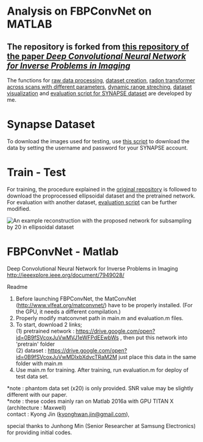 # Analysis on FBPConvNet on MATLAB
## The repository is forked from [this repository of the paper _Deep Convolutional Neural Network for Inverse Problems in Imaging_ ](https://github.com/panakino/FBPConvNet)

The functions for [raw data processing](https://github.com/kutay-ugurlu/FBPConvNet_Analysis/blob/master/create_raw_data.m), [dataset creation](https://github.com/kutay-ugurlu/FBPConvNet_Analysis/blob/master/create_dataset.m), [radon transformer across scans with different parameters](https://github.com/kutay-ugurlu/FBPConvNet_Analysis/blob/master/radon_helper.m), [dynamic range streching](https://github.com/kutay-ugurlu/FBPConvNet_Analysis/blob/master/set_dynamic_range.m), [dataset visualization](https://github.com/kutay-ugurlu/FBPConvNet_Analysis/blob/master/visualize_dataset.m) and [evaluation script for SYNAPSE dataset](https://github.com/kutay-ugurlu/FBPConvNet_Analysis/blob/master/evaluation_modified.m) are developed by me.  

# Synapse Dataset
To download the images used for testing, use [this script](https://github.com/kutay-ugurlu/FBPConvNet_Analysis/blob/master/download.py) to download the data by setting the username and password for your SYNAPSE account. 

# Train - Test
For training, the procedure explained in the [original repository](https://github.com/panakino/FBPConvNet) is followed to download the proprocessed ellipsoidal dataset and the pretrained network. For evaluation with another dataset, [evaluation script](https://github.com/kutay-ugurlu/FBPConvNet_Analysis/blob/master/evaluation_modified.m) can be further modified. 

![An example reconstruction with the proposed network for subsampling by 20 in ellipsoidal dataset](https://user-images.githubusercontent.com/83376963/213933200-8301e27c-8c26-47f6-9d09-95e02279cb54.png)


# FBPConvNet - Matlab

Deep Convolutional Neural Network for Inverse Problems in Imaging <br />
http://ieeexplore.ieee.org/document/7949028/

Readme

1. Before launching FBPConvNet, the MatConvNet (http://www.vlfeat.org/matconvnet/) have to be properly installed. (For the GPU, it needs a different compilation.)
2. Properly modify matconvnet path in main.m and evaluation.m files.
3. To start, download 2 links;  
(1) pretrained network : https://drive.google.com/open?id=0B9fSVcoxJuVwMVJ1eWFPdEEwbWs , then put this network into 'pretrain' folder<br />
(2) dataset : https://drive.google.com/open?id=0B9fSVcoxJuVwMDlxbXdvcTRaM2M just place this data in the same folder with main.m
4. Use main.m for training. After training, run evaluation.m for deploy of test data set.

*note : phantom data set (x20) is only provided. SNR value may be slightly different with our paper. <br />
*note : these codes mainly ran on Matlab 2016a with GPU TITAN X (architecture : Maxwell)<br />
contact : Kyong Jin (kyonghwan.jin@gmail.com), 

special thanks to Junhong Min (Senior Researcher at Samsung Electronics) for providing initial codes.




